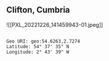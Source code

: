 ## Clifton, Cumbria

![[PXL_20221226_141459943-01.jpeg]]
```

Geo URI: geo:54.6263,2.7274
Latitude: 54° 37' 35" N
Longitude: 2° 43' 39" W
    
```